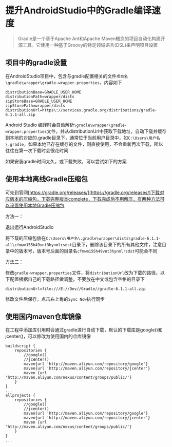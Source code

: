 # 提升AndroidStudio中的Gradle编译速度

> Gradle是一个基于Apache Ant和Apache Maven概念的项目自动化构建开源工具。它使用一种基于Groovy的特定领域语言(DSL)来声明项目设置

## 项目中的gradle设置

在AndroidStudio项目中，包含与gradle配置相关的文件`项目名\gradle\wrapper\gradle-wrapper.properties`，内容如下
```
distributionBase=GRADLE_USER_HOME
distributionPath=wrapper/dists
zipStoreBase=GRADLE_USER_HOME
zipStorePath=wrapper/dists
distributionUrl=https\://services.gradle.org/distributions/gradle-6.1.1-all.zip
```
Android Studio 编译时会自动解析`\gradle\wrapper\gradle-wrapper.properties`文件，并从distributionUrl中获取下载地址，自动下载并缓存到本地的对应的.gradle目录下，通常位于当前用户目录中，如`C:\Users\用户名\.gradle`，如果本地已存在缓存的文件，则直接使用，不会重新再次下载，所以往往在第一次下载时会很花时间

如果安装gradle时间太久，或下载失败，可以尝试如下的方案

## 使用本地离线Gradle压缩包

可先到官网[https://gradle.org/releases/](https://gradle.org/releases/)下载对应版本的压缩包，下载完整版本complete，下载完成后不用解压，有两种方法可以设置使用本地Gradle压缩包

方法一：

退出运行AndroidStudio

将下载的压缩包放在`C:\Users\用户名\.gradle\wrapper\dists\gradle-6.1.1-all\cfmwm155h49vnt3hynmlrsdst`目录下，删除该目录下的所有其他文件，注意目录中的版本号，版本号后面的目录名`cfmwm155h49vnt3hynmlrsdst`可能会不同

方法二：

修改`gradle-wrapper.properties`文件，将`distributionUrl`改为下载的路径。以下配置根据自己的下载路径做调整，不要放在中文或包含空格的目录下
```
distributionUrl=file:///E://Dev//Gradle//gradle-6.1.1-all.zip
```
修改文件后保存，点击右上角的`Sync Now`执行同步


## 使用国内maven仓库镜像

在工程中添加库引用时会通过gradle进行自动下载，默认的下载库是google()和jcenter()，可以修改为使用国内的仓库镜像
```
buildscript {
    repositories {
        //google()
        //jcenter()
        maven{url 'http://maven.aliyun.com/repository/google'}
        maven{url 'http://maven.aliyun.com/repository/jcenter'}
        maven {url 'http://maven.aliyun.com/nexus/content/groups/public/'}
    }
}
...
allprojects {
    repositories {
        //google()
        //jcenter()
        maven{url 'http://maven.aliyun.com/repository/google'}
        maven{url 'http://maven.aliyun.com/repository/jcenter'}
        maven {url 'http://maven.aliyun.com/nexus/content/groups/public/'}
    }
}
...
```